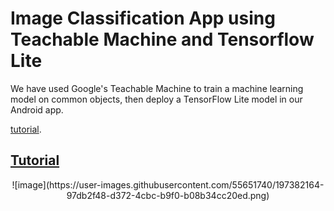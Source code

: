# Image Classification App using Teachable Machine and Tensorflow Lite

We have used Google's Teachable Machine to train a machine learning model on common objects, then deploy a TensorFlow Lite model in our Android app.

[tutorial](https://youtu.be/jhGm4KDafKU).

## [Tutorial](https://youtu.be/jhGm4KDafKU)

<p align="center">
 ![image](https://user-images.githubusercontent.com/55651740/197382164-97db2f48-d372-4cbc-b9f0-b08b34cc20ed.png)
</p>
